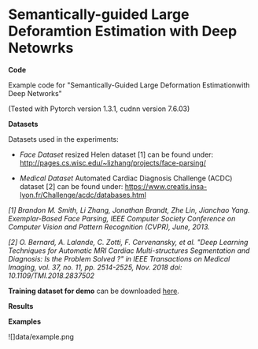 # Semantically-guided Large Deforamtion Estimation with Deep Netowrks 

**Code**<p>
Example code for "Semantically-Guided Large Deformation Estimationwith Deep Networks"<p>
(Tested with Pytorch version 1.3.1, cudnn version 7.6.03)<p>
<p>
  
**Datasets**<p>
Datasets used in the experiments:<p>
- *Face Dataset* resized Helen dataset [1] can be found under: http://pages.cs.wisc.edu/~lizhang/projects/face-parsing/ <p>
- *Medical Dataset* Automated Cardiac Diagnosis Challenge (ACDC) dataset [2] can be found under:  https://www.creatis.insa-lyon.fr/Challenge/acdc/databases.html <p>
<p>
  
*[1] Brandon M. Smith, Li Zhang, Jonathan Brandt, Zhe Lin, Jianchao Yang. Exemplar-Based Face Parsing, IEEE Computer Society Conference on Computer Vision and Pattern Recognition (CVPR), June, 2013.*<p>
*[2] O. Bernard, A. Lalande, C. Zotti, F. Cervenansky, et al. "Deep Learning Techniques for Automatic MRI Cardiac Multi-structures Segmentation and Diagnosis: Is the Problem Solved ?" in IEEE Transactions on Medical Imaging, vol. 37, no. 11, pp. 2514-2525, Nov. 2018 doi: 10.1109/TMI.2018.2837502*<p>
<p>

**Training dataset for demo** can be downloaded <a href="https://cloud.imi.uni-luebeck.de/s/tTkssFjpzdZT9ek">here</a>.<p>
  
  
**Results**<p>
<p>

**Examples** <p>
![]data/example.png
<p>

